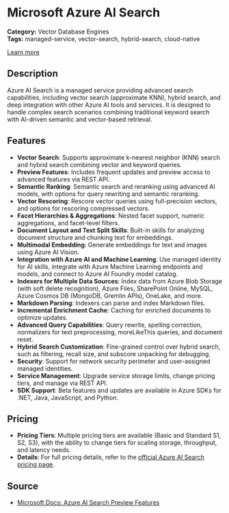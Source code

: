 # Microsoft Azure AI Search

**Category:** Vector Database Engines  
**Tags:** managed-service, vector-search, hybrid-search, cloud-native

[Learn more](https://learn.microsoft.com/en-us/azure/search/search-api-preview)

## Description
Azure AI Search is a managed service providing advanced search capabilities, including vector search (approximate KNN), hybrid search, and deep integration with other Azure AI tools and services. It is designed to handle complex search scenarios combining traditional keyword search with AI-driven semantic and vector-based retrieval.

## Features
- **Vector Search**: Supports approximate k-nearest neighbor (KNN) search and hybrid search combining vector and keyword queries.
- **Preview Features**: Includes frequent updates and preview access to advanced features via REST API.
- **Semantic Ranking**: Semantic search and reranking using advanced AI models, with options for query rewriting and semantic reranking.
- **Vector Rescoring**: Rescore vector queries using full-precision vectors, and options for rescoring compressed vectors.
- **Facet Hierarchies & Aggregations**: Nested facet support, numeric aggregations, and facet-level filters.
- **Document Layout and Text Split Skills**: Built-in skills for analyzing document structure and chunking text for embeddings.
- **Multimodal Embedding**: Generate embeddings for text and images using Azure AI Vision.
- **Integration with Azure AI and Machine Learning**: Use managed identity for AI skills, integrate with Azure Machine Learning endpoints and models, and connect to Azure AI Foundry model catalog.
- **Indexers for Multiple Data Sources**: Index data from Azure Blob Storage (with soft delete recognition), Azure Files, SharePoint Online, MySQL, Azure Cosmos DB (MongoDB, Gremlin APIs), OneLake, and more.
- **Markdown Parsing**: Indexers can parse and index Markdown files.
- **Incremental Enrichment Cache**: Caching for enriched documents to optimize updates.
- **Advanced Query Capabilities**: Query rewrite, spelling correction, normalizers for text preprocessing, moreLikeThis queries, and document reset.
- **Hybrid Search Customization**: Fine-grained control over hybrid search, such as filtering, recall size, and subscore unpacking for debugging.
- **Security**: Support for network security perimeter and user-assigned managed identities.
- **Service Management**: Upgrade service storage limits, change pricing tiers, and manage via REST API.
- **SDK Support**: Beta features and updates are available in Azure SDKs for .NET, Java, JavaScript, and Python.

## Pricing
- **Pricing Tiers**: Multiple pricing tiers are available (Basic and Standard S1, S2, S3), with the ability to change tiers for scaling storage, throughput, and latency needs.
- **Details**: For full pricing details, refer to the [official Azure AI Search pricing page](https://azure.microsoft.com/en-us/pricing/details/search/).

## Source
- [Microsoft Docs: Azure AI Search Preview Features](https://learn.microsoft.com/en-us/azure/search/search-api-preview)